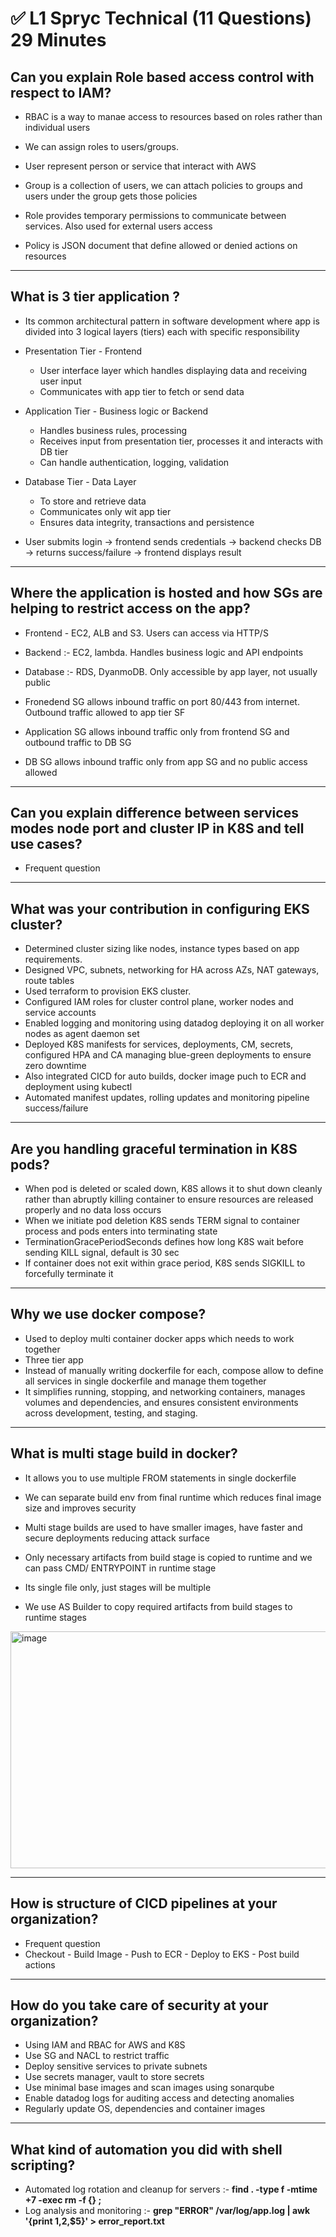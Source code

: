 # ✅ L1 Spryc Technical (11 Questions) 29 Minutes

Can you explain Role based access control with respect to IAM?
-
- RBAC is a way to manae access to resources based on roles rather than individual users
- We can assign roles to users/groups.

- User represent person or service that interact with AWS
- Group is a collection of users, we can attach policies to groups and users under the group gets those policies
- Role provides temporary permissions to communicate between services. Also used for external users access
- Policy is JSON document that define allowed or denied actions on resources

-------------------------------------

What is 3 tier application ?
-
- Its common architectural pattern in software development where app is divided into 3 logical layers (tiers) each with specific responsibility

- Presentation Tier - Frontend
  - User interface layer which handles displaying data and receiving user input
  - Communicates with app tier to fetch or send data
 
- Application Tier - Business logic or Backend
  - Handles business rules, processing
  - Receives input from presentation tier, processes it and interacts with DB tier
  - Can handle authentication, logging, validation
 
- Database Tier - Data Layer
  - To store and retrieve data
  - Communicates only wit app tier
  - Ensures data integrity, transactions and persistence
 
- User submits login → frontend sends credentials → backend checks DB → returns success/failure → frontend displays result

 -------------------------------------

 Where the application is hosted and how SGs are helping to restrict access on the app?
 -
 - Frontend - EC2, ALB and S3. Users can access via HTTP/S
 - Backend :- EC2, lambda. Handles business logic and API endpoints
 - Database :- RDS, DyanmoDB. Only accessible by app layer, not usually public

 - Fronedend SG allows inbound traffic on port 80/443 from internet. Outbound traffic allowed to app tier SF
 - Application SG allows inbound traffic only from frontend SG and outbound traffic to DB SG
 - DB SG allows inbound traffic only from app SG and no public access allowed

-------------------------------------

Can you explain difference between services modes node port and cluster IP in K8S and tell use cases?
-
- Frequent question

-------------------------------------

What was your contribution in configuring EKS cluster?
-
- Determined cluster sizing like nodes, instance types based on app requirements.
- Designed VPC, subnets, networking for HA across AZs, NAT gateways, route tables
- Used terraform to provision EKS cluster.
- Configured IAM roles for cluster control plane, worker nodes and service accounts
- Enabled logging and monitoring using datadog deploying it on all worker nodes as agent daemon set
- Deployed K8S manifests for services, deployments, CM, secrets, configured HPA and CA managing blue-green deployments to ensure zero downtime
- Also integrated CICD for auto builds, docker image puch to ECR and deployment using kubectl
- Automated manifest updates, rolling updates and monitoring pipeline success/failure

-------------------------------------

Are you handling graceful termination in K8S pods?
-
- When pod is deleted or scaled down, K8S allows it to shut down cleanly rather than abruptly killing container to ensure resources are released properly and no data loss occurs
- When we initiate pod deletion K8S sends TERM signal to container process and pods enters into terminating state
- TerminationGracePeriodSeconds defines how long K8S wait before sending KILL signal, default is 30 sec
- If container does not exit within grace period, K8S sends SIGKILL to forcefully terminate it

-------------------------------------

Why we use docker compose?
-
- Used to deploy multi container docker apps which needs to work together
- Three tier app
- Instead of manually writing dockerfile for each, compose allow to define all services in single dockerfile and manage them together
- It simplifies running, stopping, and networking containers, manages volumes and dependencies, and ensures consistent environments across development, testing, and staging.

-------------------------------------

What is multi stage build in docker?
-
- It allows you to use multiple FROM statements in single dockerfile
- We can separate build env from final runtime which reduces final image size and improves security
- Multi stage builds are used to have smaller images, have faster and secure deployments reducing attack surface
- Only necessary artifacts from build stage is copied to runtime and we can pass CMD/ ENTRYPOINT in runtime stage

- Its single file only, just stages will be multiple
- We use AS Builder to copy required artifacts from build stages to runtime stages

<img width="713" height="379" alt="image" src="https://github.com/user-attachments/assets/5d5ba320-29b4-410d-985d-635bdf73f2cb" />

-------------------------------------

How is structure of CICD pipelines at your organization?
-
- Frequent question
- Checkout - Build Image - Push to ECR - Deploy to EKS - Post build actions

-------------------------------------

How do you take care of security at your organization?
-
- Using IAM and RBAC for AWS and K8S
- Use SG and NACL to restrict traffic
- Deploy sensitive services to private subnets
- Use secrets manager, vault to store secrets
- Use minimal base images and scan images using sonarqube
- Enable datadog logs for auditing access and detecting anomalies
- Regularly update OS, dependencies and container images

-------------------------------------

What kind of automation you did with shell scripting?
-
- Automated log rotation and cleanup for servers :- **find . -type f -mtime +7 -exec rm -f {} \;**
- Log analysis and monitoring :- **grep "ERROR" /var/log/app.log | awk '{print $1,$2,$5}' > error_report.txt**


